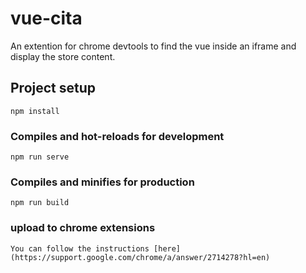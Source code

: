 # vue-cita

An extention for chrome devtools to find the vue inside an iframe and display the store content.

## Project setup
```
npm install
```

### Compiles and hot-reloads for development
```
npm run serve
```

### Compiles and minifies for production
```
npm run build
```

### upload to chrome extensions
```
You can follow the instructions [here](https://support.google.com/chrome/a/answer/2714278?hl=en)
```
